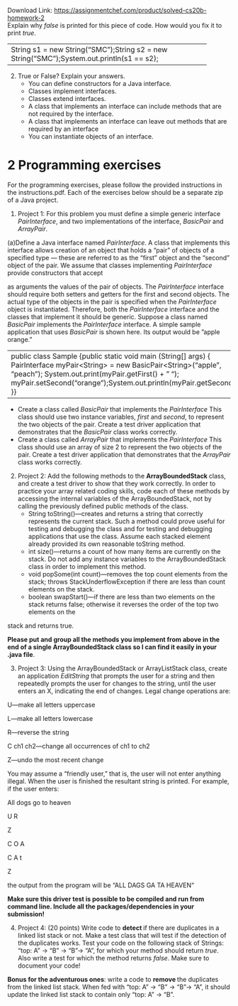 Download Link: https://assignmentchef.com/product/solved-cs20b-homework-2
<br>
Explain why <em>false </em>is printed for this piece of code. How would you fix it to print <em>true</em>.

<table width="0">

 <tbody>

  <tr>

   <td width="434">String s1 = new String(“SMC”);String s2 = new String(“SMC”);System.out.println(s1 == s2);</td>

  </tr>

 </tbody>

</table>




<ol start="2">

 <li> True or False? Explain your answers.

  <ul>

   <li> You can define constructors for a Java interface.</li>

   <li> Classes implement interfaces.</li>

   <li>Classes extend interfaces.</li>

   <li> A class that implements an interface can include methods that are not required by the interface.</li>

   <li> A class that implements an interface can leave out methods that are required by an interface</li>

   <li> You can instantiate objects of an interface.</li>

  </ul></li>

</ol>

<h1>2           Programming exercises</h1>

For the programming exercises, please follow the provided instructions in the instructions.pdf. Each of the exercises below should be a separate zip of a Java project.

<ol>

 <li>Project 1: For this problem you must define a simple generic interface <em>PairInterface</em>, and two implementations of the interface, <em>BasicPair </em>and <em>ArrayPair</em>.</li>

</ol>

(a)Define a Java interface named <em>PairInterface</em>. A class that implements this interface allows creation of an object that holds a “pair” of objects of a specified type — these are referred to as the “first” object and the “second” object of the pair. We assume that classes implementing <em>PairInterface </em>provide constructors that accept

as arguments the values of the pair of objects. The <em>PairInterface </em>interface should require both setters and getters for the first and second objects. The actual type of the objects in the pair is specified when the <em>PairInterface </em>object is instantiated. Therefore, both the <em>PairInterface </em>interface and the classes that implement it should be generic. Suppose a class named <em>BasicPair </em>implements the <em>PairInterface </em>interface. A simple sample application that uses <em>BasicPair </em>is shown here. Its output would be ”apple orange.”

<table width="0">

 <tbody>

  <tr>

   <td width="404">public class Sample {public static void main (String[] args) { PairInterface myPair&lt;String&gt; = new BasicPair&lt;String&gt;(“apple”, “peach”); System.out.print(myPair.getFirst() + ” “); myPair.setSecond(“orange”);System.out.println(myPair.getSecond()); }}</td>

  </tr>

 </tbody>

</table>




<ul>

 <li> Create a class called <em>BasicPair </em>that implements the <em>PairInterface </em> This class should use two instance variables, <em>first </em>and <em>second</em>, to represent the two objects of the pair. Create a test driver application that demonstrates that the <em>BasicPair </em>class works correctly.</li>

 <li> Create a class called <em>ArrayPair </em>that implements the <em>PairInterface </em> This class should use an array of size 2 to represent the two objects of the pair. Create a test driver application that demonstrates that the <em>ArrayPair </em>class works correctly.</li>

</ul>

<ol start="2">

 <li>Project 2:  Add the following methods to the <strong>ArrayBoundedStack </strong>class, and create a test driver to show that they work correctly. In order to practice your array related coding skills, code each of these methods by accessing the internal variables of the ArrayBoundedStack, not by calling the previously defined public methods of the class.

  <ul>

   <li> String toString()—creates and returns a string that correctly represents the current stack. Such a method could prove useful for testing and debugging the class and for testing and debugging applications that use the class. Assume each stacked element already provided its own reasonable toString method.</li>

   <li> int size()—returns a count of how many items are currently on the stack. Do not add any instance variables to the ArrayBoundedStack class in order to implement this method.</li>

   <li> void popSome(int count)—removes the top count elements from the stack; throws StackUnderflowException if there are less than count elements on the stack.</li>

   <li> boolean swapStart()—if there are less than two elements on the stack returns false; otherwise it reverses the order of the top two elements on the</li>

  </ul></li>

</ol>

stack and returns true.

<strong>Please put and group all the methods you implement from above in the end of a single ArrayBoundedStack class so I can find it easily in your .java file</strong>.

<ol start="3">

 <li>Project 3:  Using the ArrayBoundedStack or ArrayListStack class, create an application <em>EditString </em>that prompts the user for a string and then repeatedly prompts the user for changes to the string, until the user enters an X, indicating the end of changes. Legal change operations are:</li>

</ol>

U—make all letters uppercase

L—make all letters lowercase

R—reverse the string

C ch1 ch2—change all occurrences of ch1 to ch2

Z—undo the most recent change

You may assume a “friendly user,” that is, the user will not enter anything illegal. When the user is finished the resultant string is printed. For example, if the user enters:

All dogs go to heaven

U R

Z

C O A

C A t

Z

the output from the program will be “ALL DAGS GA TA HEAVEN“

<strong>Make sure this driver test is possible to be compiled and run from command line. Include all the packages/dependencies in your submission!</strong>

<ol start="4">

 <li>Project 4: (20 points) Write code to <strong>detect </strong>if there are duplicates in a linked list stack or not. Make a test class that will test if the detection of the duplicates works. Test your code on the following stack of Strings: “top: A” → “B” → “B”→ “A”, for which your method should return <em>true</em>. Also write a test for which the method returns <em>false</em>. Make sure to document your code!</li>

</ol>

<strong>Bonus for the adventurous ones</strong>: write a code to <strong>remove </strong>the duplicates from the linked list stack. When fed with “top: A” → “B” → “B”→ “A”, it should update the linked list stack to contain only “top: A” → “B”.